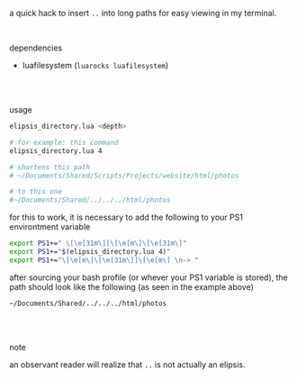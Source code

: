 a quick hack to insert `..` into long paths for easy viewing in my terminal.

<br>

dependencies

- luafilesystem (`luarocks luafilesystem`)

<br><br>

usage

```bash
elipsis_directory.lua <depth>

# for example: this command
elipsis_directory.lua 4

# shortens this path
# ~/Documents/Shared/Scripts/Projects/website/html/photos

# to this one
#~/Documents/Shared/../../../html/photos

```

for this to work, it is necessary to add the following to your PS1 environtment variable

```bash
export PS1+=" \[\e[31m\][\[\e[m\]\[\e[31m\]"
export PS1+="$(elipsis_directory.lua 4)"
export PS1+="\[\e[m\]\[\e[31m\]]\[\e[m\] \n-> "

```

after sourcing your bash profile (or whever your PS1 variable is stored), the path should look like the following (as seen in the example above)

```
~/Documents/Shared/../../../html/photos
```

<br><br>

note

an observant reader will realize that `..` is not actually an elipsis.
